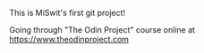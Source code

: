 This is MiSwit's first git project!

Going through "The Odin Project" course online at https://www.theodinproject.com
